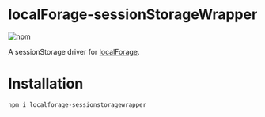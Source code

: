 localForage-sessionStorageWrapper
=================================
[![npm](https://img.shields.io/npm/dm/localForage-sessionStorageWrapper.svg)](https://www.npmjs.com/package/localforage-sessionstoragewrapper)

A sessionStorage driver for [localForage](https://github.com/mozilla/localForage).

# Installation
`npm i localforage-sessionstoragewrapper`
